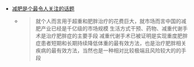 - [减肥是个最令人关注的话题](https://twitter.com/zcwzhy/status/1756308394619658728)
	- > 就个人而言用于超重和肥胖治疗的花费巨大，就市场而言中国的减肥产业已经是千亿级的市场规模
	  > 生活方式干预、药物、减重代谢手术是治疗肥胖症的主要手段
	  > 减重代谢手术已被证明是实现重度肥胖症患者短期和长期持续降低体重的最有效方法，也是治疗肥胖相关疾病的最有效方法，当然也是一种相对比较极端且风险较大的的手段